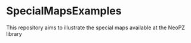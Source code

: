 # SpecialMapsExamples
This repository aims to illustrate the special maps available at the NeoPZ library
